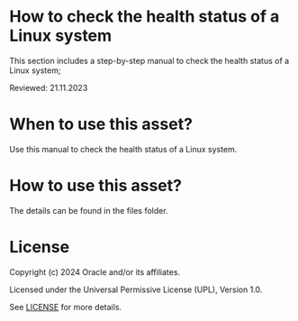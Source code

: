 # How to check the health status of a Linux system

This section includes a step-by-step manual to check the health status of a Linux system;

Reviewed: 21.11.2023
 
# When to use this asset?
 
Use this manual to check the health status of a Linux system.
 
# How to use this asset?
 
The details can be found in the files folder.
 
# License
 
Copyright (c) 2024 Oracle and/or its affiliates.
 
Licensed under the Universal Permissive License (UPL), Version 1.0.
 
See [LICENSE](https://github.com/oracle-devrel/technology-engineering/blob/main/LICENSE) for more details.






